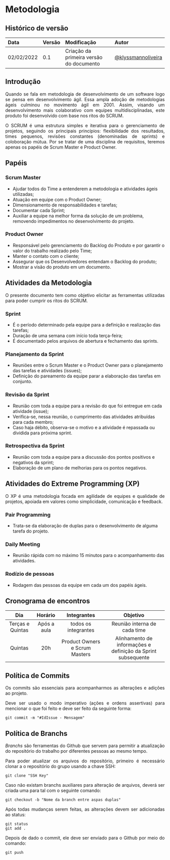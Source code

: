 # Metodologia

## Histórico de versão

| Data | Versão | Modificação | Autor |
| :- | :- | :- | :- |
| 02/02/2022 | 0.1 | Criação da primeira versão do documento | [@klyssmannoliveira](https://github.com/klyssmannoliveira) |


## Introdução

<p style='text-align: justify;'>Quando se fala em metodologia de desenvolvimento de um software logo se pensa em desenvolvimento ágil. Essa ampla adoção de metodologias ágeis culminou no movimento ágil em 2001. Assim, visando um desenvolvimento mais colaborativo com equipes multidisciplinadas, este produto foi desenvolvido com base nos ritos do SCRUM.</p>

<p style='text-align: justify;'>O SCRUM é uma estrutura simples e iterativa para o gerenciamento de projetos, seguindo os principais princípios: flexibilidade dos resultados, times pequenos, revisões constantes (denominadas de sprints) e coloboração mútua. Por se tratar de uma disciplina de requisitos, teremos apenas os papéis de Scrum Master e Product Owner.</p>

## Papéis

### Scrum Master
* Ajudar todos do Time a entenderem a metodologia e atividades ágeis utilizadas;
* Atuação em equipe com o Product Owner;
* Dimensionamento de responsabilidades e tarefas;
* Documentar cada Sprint;
* Auxiliar a equipe na melhor forma da solução de um problema, removendo impedimentos no desenvolvimento do projeto.


### Product Owner
* Responsável pelo gerenciamento do Backlog do Produto e por garantir o valor do trabalho realizado pelo Time;
* Manter o contato com o cliente;
* Assegurar que os Desenvolvedores entendam o Backlog do produto;
* Mostrar a visão do produto em um documento.


## Atividades da Metodologia
<p style='text-align: justify;'>O presente documento tem como objetivo elicitar as ferramentas utilizadas para poder cumprir os ritos do SCRUM.</p>

### Sprint
* É o período determinado pela equipe para a definição e realização das tarefas;
* Duração de uma semana com início toda terça-feira;
* É documentado pelos arquivos de abertura e fechamento das sprints.

### Planejamento da Sprint

* Reuniões entre o Scrum Master e o Product Owner para o planejamento das tarefas e atividades (issues);
* Definição do pareamento da equipe parar a elaboração das tarefas em conjunto.

### Revisão da Sprint

* Reunião com toda a equipe para a revisão do que foi entregue em cada atividade (issue);
* Verifica-se, nessa reunião, o cumprimento das atividades atribuídas para cada membro;
* Caso haja débito, observa-se o motivo e a atividade é repassada ou dividida para próxima sprint.

### Retrospectiva da Sprint

* Reunião com toda a equipe para a discussão dos pontos positivos e negativos da sprint;
* Elaboração de um plano de melhorias para os pontos negativos.

## Atividades do Extreme Programming (XP)

<p style='text-align: justify;'>O XP é uma metodologia focada em agilidade de equipes e qualidade de projetos, apoiada em valores como simplicidade, comunicação e feedback.</p>

### Pair Programming

* Trata-se da elaboração de duplas para o desenvolvimento de alguma tarefa do projeto.

### Daily Meeting

* Reunião rápida com no máximo 15 minutos para o acompanhamento das atividades.

### Rodízio de pessoas

* Rodagem das pessoas da equipe em cada um dos papéis ágeis.


## Cronograma de encontros

|  Dia | Horário  | Integrantes  |  Objetivo |
|:-:|:-:|:-:|:-:|
|  Terças e Quintas |  Após a aula |  todos os integrantes | Reunião interna de cada time  |
|  Quintas |  20h |  Product Owners e Scrum Masters | Alinhamento de informações e definição da Sprint subsequente |

## Política de Commits

<p style='text-align: justify;'>Os commits são essenciais para acompanharmos as alterações e adições ao projeto.</p>

<p style='text-align: justify;'>Deve ser usado o modo imperativo (ações e ordens assertivas) para mencionar o que foi feito e deve ser feito da seguinte forma:</p>

```
git commit -m "#IdIssue - Mensagem"
```

## Política de Branchs

<p style='text-align: justify;'> <em>Branchs</em> são ferramentas do Github que servem para permitir a atualização do repositório do trabalho por diferentes pessoas ao mesmo tempo.</p>

<p style='text-align: justify;'>Para poder atualizar os arquivos do repositório, primeiro é necessário clonar a o repositório do grupo usando a chave SSH:</p>

```
git clone "SSH Key"
```

<p style='text-align: justify;'>Caso não existam branchs auxiliares para alteração de arquivos, deverá ser criada uma para tal com o seguinte comando:</p>

```
git checkout -b "Nome da branch entre aspas duplas"
```

<p style='text-align: justify;'>Após todas mudanças serem feitas, as alterações devem ser adicionadas ao status:</p>

```
git status
git add .
```

<p style='text-align: justify;'>Depois de dado o commit, ele deve ser enviado para o Github por meio do comando:</p>

```
git push
```